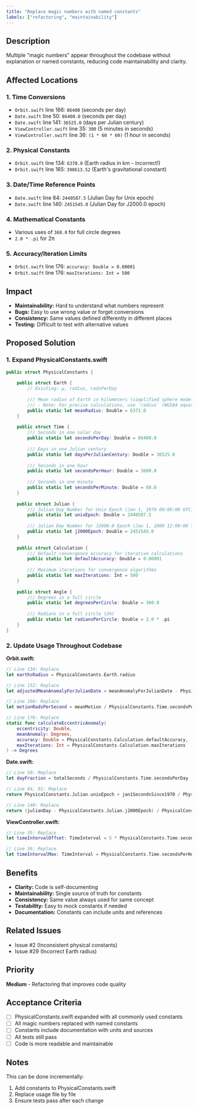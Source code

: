 ```yaml
---
title: "Replace magic numbers with named constants"
labels: ["refactoring", "maintainability"]
---
```


## Description

Multiple "magic numbers" appear throughout the codebase without explanation or named constants, reducing code maintainability and clarity.

## Affected Locations

### 1. Time Conversions
- `Orbit.swift` line 166: `86400` (seconds per day)
- `Date.swift` line 50: `86400.0` (seconds per day)
- `Date.swift` line 141: `36525.0` (days per Julian century)
- `ViewController.swift` line 35: `300` (5 minutes in seconds)
- `ViewController.swift` line 36: `(1 * 60 * 60)` (1 hour in seconds)

### 2. Physical Constants
- `Orbit.swift` line 134: `6370.0` (Earth radius in km - incorrect!)
- `Orbit.swift` line 165: `398613.52` (Earth's gravitational constant)

### 3. Date/Time Reference Points
- `Date.swift` line 84: `2440587.5` (Julian Day for Unix epoch)
- `Date.swift` line 140: `2451545.0` (Julian Day for J2000.0 epoch)

### 4. Mathematical Constants
- Various uses of `360.0` for full circle degrees
- `2.0 * .pi` for 2π

### 5. Accuracy/Iteration Limits
- `Orbit.swift` line 176: `accuracy: Double = 0.00001`
- `Orbit.swift` line 176: `maxIterations: Int = 500`

## Impact

- **Maintainability:** Hard to understand what numbers represent
- **Bugs:** Easy to use wrong value or forget conversions
- **Consistency:** Same values defined differently in different places
- **Testing:** Difficult to test with alternative values

## Proposed Solution

### 1. Expand PhysicalConstants.swift

```swift
public struct PhysicalConstants {
    
    public struct Earth {
        // Existing: µ, radius, radsPerDay
        
        /// Mean radius of Earth in kilometers (simplified sphere model)
        /// - Note: For precise calculations, use `radius` (WGS84 equatorial radius)
        public static let meanRadius: Double = 6371.0
    }
    
    public struct Time {
        /// Seconds in one solar day
        public static let secondsPerDay: Double = 86400.0
        
        /// Days in one Julian century
        public static let daysPerJulianCentury: Double = 36525.0
        
        /// Seconds in one hour
        public static let secondsPerHour: Double = 3600.0
        
        /// Seconds in one minute
        public static let secondsPerMinute: Double = 60.0
    }
    
    public struct Julian {
        /// Julian Day Number for Unix Epoch (Jan 1, 1970 00:00:00 UTC)
        public static let unixEpoch: Double = 2440587.5
        
        /// Julian Day Number for J2000.0 Epoch (Jan 1, 2000 12:00:00 TT)
        public static let j2000Epoch: Double = 2451545.0
    }
    
    public struct Calculation {
        /// Default convergence accuracy for iterative calculations
        public static let defaultAccuracy: Double = 0.00001
        
        /// Maximum iterations for convergence algorithms
        public static let maxIterations: Int = 500
    }
    
    public struct Angle {
        /// Degrees in a full circle
        public static let degreesPerCircle: Double = 360.0
        
        /// Radians in a full circle (2π)
        public static let radiansPerCircle: Double = 2.0 * .pi
    }
}
```

### 2. Update Usage Throughout Codebase

**Orbit.swift:**
```swift
// Line 134: Replace
let earthsRadius = PhysicalConstants.Earth.radius

// Line 152: Replace
let adjustedMeanAnomalyForJulianDate = meanAnomalyForJulianDate - PhysicalConstants.Angle.degreesPerCircle * fullRevolutions

// Line 166: Replace
let motionRadsPerSecond = meanMotion / PhysicalConstants.Time.secondsPerDay

// Line 176: Replace
static func calculateEccentricAnomaly(
    eccentricity: Double, 
    meanAnomaly: Degrees, 
    accuracy: Double = PhysicalConstants.Calculation.defaultAccuracy, 
    maxIterations: Int = PhysicalConstants.Calculation.maxIterations
) -> Degrees
```

**Date.swift:**
```swift
// Line 50: Replace
let dayFraction = totalSeconds / PhysicalConstants.Time.secondsPerDay

// Line 84, 91: Replace
return PhysicalConstants.Julian.unixEpoch + jan1SecondsSince1970 / PhysicalConstants.Time.secondsPerDay + epochDayFraction - 1.0

// Line 140: Replace
return (julianDay - PhysicalConstants.Julian.j2000Epoch) / PhysicalConstants.Time.daysPerJulianCentury
```

**ViewController.swift:**
```swift
// Line 35: Replace
let timeIntervalOffset: TimeInterval = 5 * PhysicalConstants.Time.secondsPerMinute

// Line 36: Replace
let timeIntervalMax: TimeInterval = PhysicalConstants.Time.secondsPerHour
```

## Benefits

- **Clarity:** Code is self-documenting
- **Maintainability:** Single source of truth for constants
- **Consistency:** Same value always used for same concept
- **Testability:** Easy to mock constants if needed
- **Documentation:** Constants can include units and references

## Related Issues

- Issue #2 (Inconsistent physical constants)
- Issue #29 (Incorrect Earth radius)

## Priority

**Medium** - Refactoring that improves code quality

## Acceptance Criteria

- [ ] PhysicalConstants.swift expanded with all commonly used constants
- [ ] All magic numbers replaced with named constants
- [ ] Constants include documentation with units and sources
- [ ] All tests still pass
- [ ] Code is more readable and maintainable

## Notes

This can be done incrementally:
1. Add constants to PhysicalConstants.swift
2. Replace usage file by file
3. Ensure tests pass after each change
